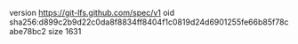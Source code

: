 version https://git-lfs.github.com/spec/v1
oid sha256:d899c2b9d22c0da8f8834ff8404f1c0819d24d6901255fe66b85f78cabe78bc2
size 1631

